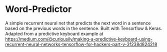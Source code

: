 # Word-Predictor
A simple recurrent neural net that predicts the next word in a sentence based on the previous words in the sentence. Built with Tensorflow &amp; Keras. Adapted from a predictive keyboard example at https://medium.com/@curiousily/making-a-predictive-keyboard-using-recurrent-neural-networks-tensorflow-for-hackers-part-v-3f238d824218
